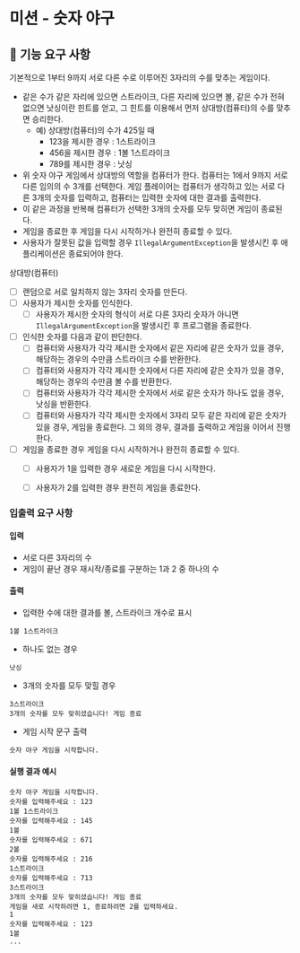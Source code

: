 # 미션 - 숫자 야구

## 🚀 기능 요구 사항

기본적으로 1부터 9까지 서로 다른 수로 이루어진 3자리의 수를 맞추는 게임이다.

- 같은 수가 같은 자리에 있으면 스트라이크, 다른 자리에 있으면 볼, 같은 수가 전혀 없으면 낫싱이란 힌트를 얻고, 그 힌트를 이용해서 먼저 상대방(컴퓨터)의 수를 맞추면 승리한다.
    - 예) 상대방(컴퓨터)의 수가 425일 때
        - 123을 제시한 경우 : 1스트라이크
        - 456을 제시한 경우 : 1볼 1스트라이크
        - 789를 제시한 경우 : 낫싱
- 위 숫자 야구 게임에서 상대방의 역할을 컴퓨터가 한다. 컴퓨터는 1에서 9까지 서로 다른 임의의 수 3개를 선택한다. 게임 플레이어는 컴퓨터가 생각하고 있는 서로 다른 3개의 숫자를 입력하고, 컴퓨터는 입력한 숫자에 대한
  결과를 출력한다.
- 이 같은 과정을 반복해 컴퓨터가 선택한 3개의 숫자를 모두 맞히면 게임이 종료된다.
- 게임을 종료한 후 게임을 다시 시작하거나 완전히 종료할 수 있다.
- 사용자가 잘못된 값을 입력할 경우 `IllegalArgumentException`을 발생시킨 후 애플리케이션은 종료되어야 한다.


상대방(컴퓨터)
- [ ] 랜덤으로 서로 일치하지 않는 3자리 숫자를 만든다.
- [ ] 사용자가 제시한 숫자를 인식한다.
    - [ ] 사용자가 제시한 숫자의 형식이 서로 다른 3자리 숫자가 아니면 `IllegalArgumentException`을 발생시킨 후 프로그램을 종료한다.
- [ ] 인식한 숫자를 다음과 같이 판단한다.
    - [ ] 컴퓨터와 사용자가 각각 제시한 숫자에서 같은 자리에 같은 숫자가 있을 경우, 해당하는 경우의 수만큼 스트라이크 수를 반환한다.
    - [ ] 컴퓨터와 사용자가 각각 제시한 숫자에서 다른 자리에 같은 숫자가 있을 경우, 해당하는 경우의 수만큼 볼 수를 반환한다.
    - [ ] 컴퓨터와 사용자가 각각 제시한 숫자에서 서로 같은 숫자가 하나도 없을 경우, 낫싱을 반환한다.
    - [ ] 컴퓨터와 사용자가 각각 제시한 숫자에서 3자리 모두 같은 자리에 같은 숫자가 있을 경우, 게임을 종료한다.
          그 외의 경우, 결과를 출력하고 게임을 이어서 진행한다.
- [ ] 게임을 종료한 경우 게임을 다시 시작하거나 완전히 종료할 수 있다.
    - [ ] 사용자가 1을 입력한 경우 새로운 게임을 다시 시작한다.
    - [ ] 사용자가 2를 입력한 경우 완전히 게임을 종료한다.



### 입출력 요구 사항

#### 입력

- 서로 다른 3자리의 수
- 게임이 끝난 경우 재시작/종료를 구분하는 1과 2 중 하나의 수

#### 출력

- 입력한 수에 대한 결과를 볼, 스트라이크 개수로 표시

```
1볼 1스트라이크
```

- 하나도 없는 경우

```
낫싱
```

- 3개의 숫자를 모두 맞힐 경우

```
3스트라이크
3개의 숫자를 모두 맞히셨습니다! 게임 종료
```

- 게임 시작 문구 출력

```
숫자 야구 게임을 시작합니다.
``` 

#### 실행 결과 예시

```
숫자 야구 게임을 시작합니다.
숫자를 입력해주세요 : 123
1볼 1스트라이크
숫자를 입력해주세요 : 145
1볼
숫자를 입력해주세요 : 671
2볼
숫자를 입력해주세요 : 216
1스트라이크
숫자를 입력해주세요 : 713
3스트라이크
3개의 숫자를 모두 맞히셨습니다! 게임 종료
게임을 새로 시작하려면 1, 종료하려면 2를 입력하세요.
1
숫자를 입력해주세요 : 123
1볼
...
```
